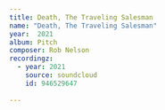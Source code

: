 ```yaml
---
title: Death, The Traveling Salesman
name: "Death, The Traveling Salesman"
year:  2021
album: Pitch
composer: Rob Nelson
recordingz:
  - year: 2021
    source: soundcloud
    id: 946529647
 
---
```


